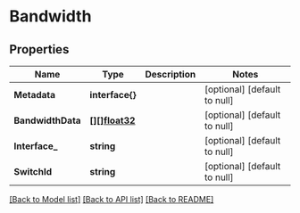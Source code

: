 # Bandwidth

## Properties
Name | Type | Description | Notes
------------ | ------------- | ------------- | -------------
**Metadata** | **interface{}** |  | [optional] [default to null]
**BandwidthData** | [**[][]float32**](array.md) |  | [optional] [default to null]
**Interface_** | **string** |  | [optional] [default to null]
**SwitchId** | **string** |  | [optional] [default to null]

[[Back to Model list]](../README.md#documentation-for-models) [[Back to API list]](../README.md#documentation-for-api-endpoints) [[Back to README]](../README.md)


